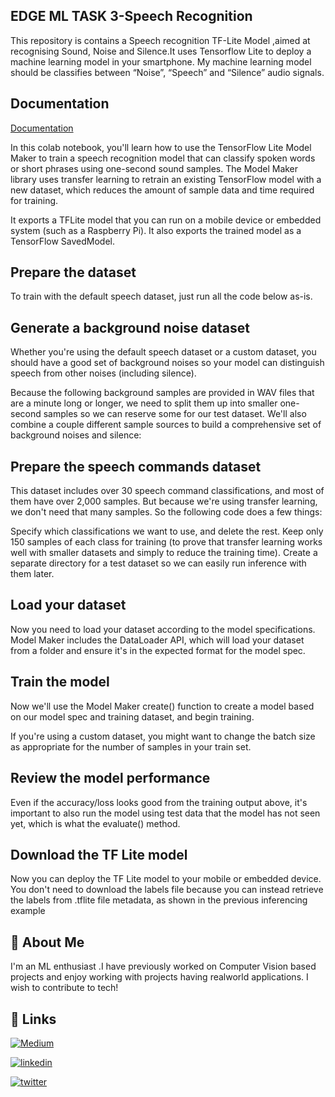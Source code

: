 
## EDGE ML TASK 3-Speech Recognition

This repository is contains a Speech recognition TF-Lite Model ,aimed at recognising Sound, Noise and Silence.It uses Tensorflow Lite to deploy a machine learning model in your smartphone. My machine learning model should be classifies between “Noise”, “Speech” and “Silence” audio signals.

## Documentation

[Documentation](https://linktodocumentation)

In this colab notebook, you'll learn how to use the TensorFlow Lite Model Maker to train a speech recognition model that can classify spoken words or short phrases using one-second sound samples. 
The Model Maker library uses transfer learning to retrain an existing TensorFlow model with a new dataset, which reduces the amount of sample data and time required for training.

It exports a TFLite model that you can run on a mobile device or embedded system (such as a Raspberry Pi). It also exports the trained model as a TensorFlow SavedModel.

## Prepare the dataset

To train with the default speech dataset, just run all the code below as-is.

## Generate a background noise dataset

Whether you're using the default speech dataset or a custom dataset, you should have a good set of background noises so your model can distinguish speech from other noises (including silence).

Because the following background samples are provided in WAV files that are a minute long or longer, we need to split them up into smaller one-second samples so we can reserve some for our test dataset. We'll also combine a couple different sample sources to build a comprehensive set of background noises and silence:

## Prepare the speech commands dataset

This dataset includes over 30 speech command classifications, and most of them have over 2,000 samples. But because we're using transfer learning, we don't need that many samples. So the following code does a few things:

Specify which classifications we want to use, and delete the rest.
Keep only 150 samples of each class for training (to prove that transfer learning works well with smaller datasets and simply to reduce the training time).
Create a separate directory for a test dataset so we can easily run inference with them later.

## Load your dataset

Now you need to load your dataset according to the model specifications. Model Maker includes the DataLoader API, which will load your dataset from a folder and ensure it's in the expected format for the model spec.

## Train the model

Now we'll use the Model Maker create() function to create a model based on our model spec and training dataset, and begin training.

If you're using a custom dataset, you might want to change the batch size as appropriate for the number of samples in your train set.

## Review the model performance
Even if the accuracy/loss looks good from the training output above, it's important to also run the model using test data that the model has not seen yet, which is what the evaluate() method.

## Download the TF Lite model
Now you can deploy the TF Lite model to your mobile or embedded device. You don't need to download the labels file because you can instead retrieve the labels from .tflite file metadata, as shown in the previous inferencing example
## 🚀 About Me
I'm an ML enthusiast .I have previously worked on Computer Vision based projects and enjoy working with projects having realworld applications. I wish to contribute to tech!

  
## 🔗 Links
[![Medium](https://img.shields.io/badge/my_Medium-000?style=for-the-badge&logo=ko-fi&logoColor=white)](https://geetikakaushik2020.medium.com/)

[![linkedin](https://img.shields.io/badge/linkedin-0A66C2?style=for-the-badge&logo=linkedin&logoColor=white)](https://www.linkedin.com/in/geetika-kaushik-a111681b8/)

[![twitter](https://img.shields.io/badge/twitter-1DA1F2?style=for-the-badge&logo=twitter&logoColor=white)](https://twitter.com/GeetikaKaushik5)

  
